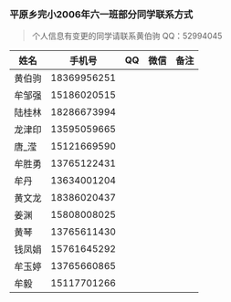 ### 平原乡完小2006年六一班部分同学联系方式

>个人信息有变更的同学请联系黄伯驹
> QQ：52994045



姓名  | 手机号 | QQ | 微信 | 备注
----- | ---- | -- | --- | -----
黄伯驹 | 18369956251 | | |
牟邹强 | 15186020515 | | |
陆桂林 | 18286673994 | | |
龙津印 | 13595059665 | | |
唐_滢  | 15121669590 | | |
牟胜勇 | 13765122431 | | |
牟丹   | 13634001204 | | |
黄文龙 | 18386020437 | | |
姜渊  |  15808008025 | | |
黄琴  |  13765611430 | | |
钱凤娟 | 15761645292 | | |
牟玉婷 | 13765660865 | | |
牟毅  | 15117701266 | | |
